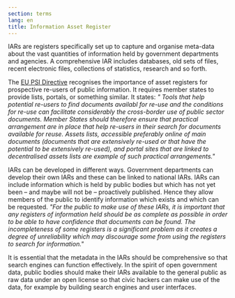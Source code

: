 ```yaml
---
section: terms
lang: en
title: Information Asset Register
---
```


IARs are registers specifically set up to capture and organise meta-data about the vast quantities of information held by government departments and agencies. A comprehensive IAR includes databases, old sets of files, recent electronic files, collections of statistics, research and so forth.

The [EU PSI Directive](/glossary/en/terms/eu-psi-directive/) recognises the importance of asset registers for prospective re-users of public information. It requires member states to provide lists, portals, or something similar. It states: _" Tools that help potential re-users to find documents availabl for re-use and the conditions for re-use can facilitate considerably the cross-border use of public sector documents. Member States should therefore ensure that practical arrangement are in place that help re-users in their search for documents  available for reuse. Assets lists, accessible preferably online  of main documents (documents that are extensively re-used or that have the potential to be extensively re-used), and portal sites that are linked to decentralised assets lists are example  of such practical arrangements."_

IARs can be developed in different ways. Government departments can develop their own IARs and these can be linked to national IARs. IARs can include information which is held by public bodies but which has not yet been – and maybe will not be – proactively published. Hence they allow members of the public to identify information which exists and which can be requested. _"For the public to make use of these IARs, it is important that any registers of information held should be as complete as possible in order to be able to have confidence that documents can be found. The incompleteness of some registers is a significant problem as it creates a degree of unreliability which may discourage some from using the registers to search for information."_

It is essential that the metadata in the IARs should be comprehensive so that search engines can function effectively. In the spirit of open government data, public bodies should make their IARs available to the general public as raw data under an open license so that civic hackers can make use of the data, for example by building search engines and user interfaces.
